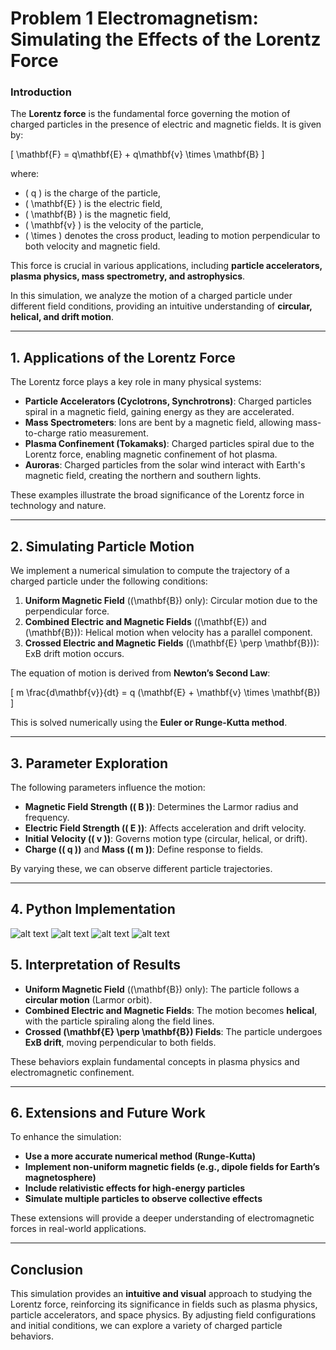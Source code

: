 # Problem 1 Electromagnetism: Simulating the Effects of the Lorentz Force

### **Introduction**
The **Lorentz force** is the fundamental force governing the motion of charged particles in the presence of electric and magnetic fields. It is given by:

\[
\mathbf{F} = q\mathbf{E} + q\mathbf{v} \times \mathbf{B}
\]

where:
- \( q \) is the charge of the particle,
- \( \mathbf{E} \) is the electric field,
- \( \mathbf{B} \) is the magnetic field,
- \( \mathbf{v} \) is the velocity of the particle,
- \( \times \) denotes the cross product, leading to motion perpendicular to both velocity and magnetic field.

This force is crucial in various applications, including **particle accelerators, plasma physics, mass spectrometry, and astrophysics**. 

In this simulation, we analyze the motion of a charged particle under different field conditions, providing an intuitive understanding of **circular, helical, and drift motion**.

---

## **1. Applications of the Lorentz Force**
The Lorentz force plays a key role in many physical systems:

- **Particle Accelerators (Cyclotrons, Synchrotrons)**: Charged particles spiral in a magnetic field, gaining energy as they are accelerated.
- **Mass Spectrometers**: Ions are bent by a magnetic field, allowing mass-to-charge ratio measurement.
- **Plasma Confinement (Tokamaks)**: Charged particles spiral due to the Lorentz force, enabling magnetic confinement of hot plasma.
- **Auroras**: Charged particles from the solar wind interact with Earth's magnetic field, creating the northern and southern lights.

These examples illustrate the broad significance of the Lorentz force in technology and nature.

---

## **2. Simulating Particle Motion**
We implement a numerical simulation to compute the trajectory of a charged particle under the following conditions:

1. **Uniform Magnetic Field** (\(\mathbf{B}\) only): Circular motion due to the perpendicular force.
2. **Combined Electric and Magnetic Fields** (\(\mathbf{E}\) and \(\mathbf{B}\)): Helical motion when velocity has a parallel component.
3. **Crossed Electric and Magnetic Fields** (\(\mathbf{E} \perp \mathbf{B}\)): ExB drift motion occurs.

The equation of motion is derived from **Newton’s Second Law**:

\[
m \frac{d\mathbf{v}}{dt} = q (\mathbf{E} + \mathbf{v} \times \mathbf{B})
\]

This is solved numerically using the **Euler or Runge-Kutta method**.

---

## **3. Parameter Exploration**
The following parameters influence the motion:
- **Magnetic Field Strength (\( B \))**: Determines the Larmor radius and frequency.
- **Electric Field Strength (\( E \))**: Affects acceleration and drift velocity.
- **Initial Velocity (\( v \))**: Governs motion type (circular, helical, or drift).
- **Charge (\( q \))** and **Mass (\( m \))**: Define response to fields.

By varying these, we can observe different particle trajectories.

---

## **4. Python Implementation**
![alt text](image.png)
![alt text](image-1.png)
![alt text](image-2.png)
![alt text](image-3.png)
## **5. Interpretation of Results**
- **Uniform Magnetic Field** (\(\mathbf{B}\) only): The particle follows a **circular motion** (Larmor orbit).
- **Combined Electric and Magnetic Fields**: The motion becomes **helical**, with the particle spiraling along the field lines.
- **Crossed \(\mathbf{E} \perp \mathbf{B}\) Fields**: The particle undergoes **ExB drift**, moving perpendicular to both fields.

These behaviors explain fundamental concepts in plasma physics and electromagnetic confinement.

---

## **6. Extensions and Future Work**
To enhance the simulation:
- **Use a more accurate numerical method (Runge-Kutta)**
- **Implement non-uniform magnetic fields (e.g., dipole fields for Earth’s magnetosphere)**
- **Include relativistic effects for high-energy particles**
- **Simulate multiple particles to observe collective effects**

These extensions will provide a deeper understanding of electromagnetic forces in real-world applications.

---

## **Conclusion**
This simulation provides an **intuitive and visual** approach to studying the Lorentz force, reinforcing its significance in fields such as plasma physics, particle accelerators, and space physics. By adjusting field configurations and initial conditions, we can explore a variety of charged particle behaviors.




